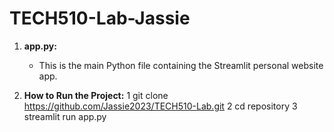 # TECH510-Lab-Jassie

1. **app.py:**
   - This is the main Python file containing the Streamlit personal website app.

2. **How to Run the Project:**
   1 git clone https://github.com/Jassie2023/TECH510-Lab.git
   2 cd repository
   3 streamlit run app.py
